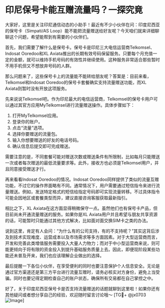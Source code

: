 # 印尼保号卡能互赠流量吗？一探究竟

大家好，这里是关注印尼通信动态的小助手！最近有不少小伙伴在问：印度尼西亚的保号卡（Simpati/AS Loop）能不能把流量赠送给好友呢？今天咱们就来详细聊聊这个问题，希望能帮到有需要的小伙伴们。

首先，我们需要了解什么是保号卡。保号卡是印尼三大电信运营商Telkomsel、Indosat Ooredoo和XL Axiata推出的长期有效号码保留服务。只要每个月充值一定的金额，就可以维持手机号码的有效性并继续使用。这种服务非常适合那些暂时不用手机但又不想放弃号码的人群。

那么问题来了，这些保号卡上的流量能不能转给朋友呢？答案是：目前来看，Telkomsel和Indosat Ooredoo的保号卡套餐确实支持流量赠送功能，而XL Axiata则暂时没有开放这项服务。

先来说说Telkomsel吧。作为印尼最大的电信运营商，Telkomsel的保号卡用户可以通过其官方应用MyTelkomsel进行流量赠送操作。具体步骤如下：

1. 打开MyTelkomsel应用。
2. 登录你的账户。
3. 点击“流量”选项。
4. 选择你要赠送的流量包。
5. 输入你想要赠送的好友的电话号码。
6. 确认信息后提交即可完成赠送。

需要注意的是，不同套餐可能对赠送次数或赠送条件有所限制，比如每月只能赠送一次或者每次赠送的最低流量要求等。此外，接收方也必须是Telkomsel用户，并且同意接受赠送才行。

再来看看Indosat Ooredoo的情况。Indosat Ooredoo同样提供了类似的流量互赠功能，不过它的操作界面略有不同。通常情况下，用户需要通过短信指令来进行流量赠送。例如，发送特定格式的短信给指定号码即可实现流量转移。不过具体指令可能会因地区或套餐类型而异，建议直接咨询客服获取最新指引。

相比之下，XL Axiata在这方面显得稍微保守一点。虽然他们也有保号卡产品，但目前尚未开通流量赠送的服务。如果你是XL Axiata用户并且希望与朋友共享资源的话，可能暂时只能通过其他方式解决，比如面对面交换SIM卡之类的办法。

说到这里，肯定有人会问：“为什么有的公司支持，有的不支持呢？”其实这背后涉及到技术实现难度、运营成本以及市场需求等多方面因素。对于大型运营商而言，开发和完善此类增值服务需要投入大量人力物力；而对于中小型运营商来说，则可能更倾向于将有限的资金投入到提升基础服务质量上去。因此，即便现阶段某些功能还未普及开来，我们也应该理解企业做出的选择。

最后提醒一下各位小伙伴，在享受便利的同时也要注意保护个人信息安全。无论是通过官方渠道还是第三方平台进行流量互赠时，请务必核实对方身份，避免上当受骗。同时也要记得定期检查自己的账户状态，确保所有交易都在自己掌控之中。

好了，关于印度尼西亚保号卡是否支持流量赠送的话题就聊到这里啦！如果你还有其他疑问或者想分享自己的经验，欢迎随时留言讨论哦～ [TG💪+ @jx0703 ![Image](https://github.com/user-attachments/assets/dbca1d08-cadb-493c-b0ec-ad6f7a83f270)]